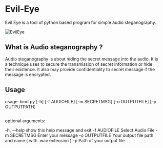 # Evil-Eye
Evil Eye is a tool of python based program for simple audio steganography.



![EvilEye](https://user-images.githubusercontent.com/88737074/185978331-3f9bbc2e-01bc-4d19-8205-7bd9ea2d144a.png)


## What is Audio steganography ?

Audio steganography is about hiding the secret message into the audio. It is a technique uses to secure the transmission of secret information or hide their existence. It also may provide confidentiality to secret message if the message is encrypted.



## Usage



usage: bind.py [-h] [-f AUDIOFILE] [-m SECRETMSG] [-o OUTPUTFILE] [-p OUTPUTPATH]
##

optional arguments:

-h, --help show this help message and exit
-f AUDIOFILE Select Audio File
-m SECRETMSG Enter your message
-o OUTPUTFILE Your output file path and name ( with .wav extension )
-p Path of your output file
